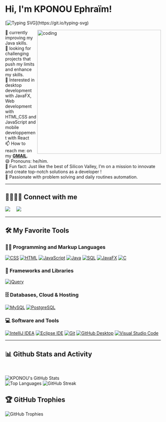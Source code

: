 # Hi, I'm KPONOU Ephraïm!

[![Typing SVG](https://readme-typing-svg.demolab.com?font=Fira+Code&pause=1000&color=blue&width=435&lines=Welcome+on+my+github+!;I'm+a+passionate+developer,;Software+Engineering+Student%2C;Java+and+Web+app+dev.)](https://git.io/typing-svg)

<img align="right" alt="coding" width="400" src="https://th.bing.com/th/id/R.b8621d221ed49bf3bf0abcb7e7efee87?rik=%2fVxsz46vZmIy9w&pid=ImgRaw&r=0"> 
🌱 currently improving my Java skills. <br>
👯 looking for challenging projects that push my limits and enhance my skills.<br> 
💬 Interested in desktop  development with JavaFX, Web development with HTML,CSS and JavaScript and mobile developpement with React <br>
📫 How to reach me: on my <span><strong><a href="mailto:ephraimkponou315@gmail.com">GMAIL</a></strong></span>.  <br>
😄 Pronouns: he/him.<br>
🚀 Fun fact: Just like the best of Silicon Valley, I’m on a mission to innovate and create top-notch solutions as a developer !<br> 
👨‍ Passionate with problem solving and daily routines automation. <br> 

<hr/>
<summary><h2>🫱🏼‍🫲🏾 Connect with me</h2></summary>
<p align="left">
  <a href="mailto:ephraimkponou315@gmail.com"><img src="https://img.shields.io/badge/gmail-%23D14836.svg?&style=for-the-badge&logo=gmail&logoColor=white" /></a>&nbsp;&nbsp;&nbsp;&nbsp;
  <a href="https://www.linkedin.com/in/ephraim-kponou-a260382a9/"><img src="https://img.shields.io/badge/linkedin-%230077B5.svg?&style=for-the-badge&logo=linkedin&logoColor=white" /></a>&nbsp;&nbsp;&nbsp;&nbsp;
</p>

<hr/>

<summary><h2>🛠️ My Favorite Tools</h2></summary>


  <h3>👨‍💻 Programming and Markup Languages</h3>

 <p>
      <a href="https://github.com/search?q=user%3Atchindou+language%3Acss"><img alt="CSS" src="https://img.shields.io/badge/CSS-1572B6.svg?logo=css3&logoColor=white"></a>
      <a href="https://github.com/search?q=user%3Atchindou+language%3Ahtml"><img alt="HTML" src="https://img.shields.io/badge/HTML-E34F26.svg?logo=html5&logoColor=white"></a>
      <a href="https://github.com/search?q=user%3Atchindou+language%3Ajavascript"><img alt="JavaScript" src="https://img.shields.io/badge/JavaScript-F7DF1E.svg?logo=javascript&logoColor=black"></a>
     <a href="https://github.com/search?q=user%3Atchindou+language%3Ajava"><img alt="Java" src="https://img.shields.io/badge/Java-007396.svg?logo=java&logoColor=white"></a>
      <a href="https://github.com/search?q=user%3Atchindou+language%3Asql"><img alt="SQL" src="https://custom-icon-badges.demolab.com/badge/SQL-025E8C.svg?logo=database&logoColor=white"></a>
     <a href="https://github.com/search?q=user%3Atchindou+JavaFX"><img alt="JavaFX" src="https://img.shields.io/badge/JavaFX-1a72b8.svg?logo=java&logoColor=white"></a>
      <a href="https://github.com/search?q=user%3Atchindou+language%3Ac"><img alt="C" src="https://img.shields.io/badge/c-%2300599C.svg?logo=c&logoColor=white"></a>
  
  </p>

  <h3>🧰 Frameworks and Libraries</h3>


  <p>
    <a href="https://github.com/search?q=user%3Atchindou+language%3Ajavascript+jQuery"><img alt="jQuery" src="https://img.shields.io/badge/jQuery-0769AD.svg?logo=jquery&logoColor=white"></a>

  </p>
  

  <h3>🗄️ Databases, Cloud & Hosting</h3>

  <p>
      <a href="#"><img alt="MySQL" src="https://img.shields.io/badge/MySQL-00f.svg?logo=mysql&logoColor=white"></a>
      <a href="#"><img alt="PostgreSQL" src ="https://img.shields.io/badge/PostgreSQL-316192.svg?logo=postgresql&logoColor=white"></a>
  </p>


<h3>💻 Software and Tools</h3>
  <p>
      <a href="#"><img alt="IntelliJ IDEA" src="https://img.shields.io/badge/IntelliJ%20IDEA-000000.svg?logo=intellijidea&logoColor=white"></a>
      <a href="#"><img alt="Eclipse IDE" src="https://img.shields.io/badge/Eclipse-2C2255.svg?logo=eclipseide&logoColor=white"></a>
      <a href="#"><img alt="Git" src="https://img.shields.io/badge/Git-F05033.svg?logo=git&logoColor=white"></a>
      <a href="#"><img alt="GitHub Desktop" src="https://img.shields.io/badge/GitHub%20Desktop-8034A9.svg?logo=github&logoColor=white"></a>
      <!--<a href="#"><img alt="VS Code" src="https://img.shields.io/badge/VS%20Code%20Insiders-35b393.svg?logo=visual-studio-code&logoColor=white"></a>-->
      <a href="#"><img alt="Visual Studio Code" src="https://img.shields.io/badge/Visual%20Studio%20Code-0078d7.svg?logo=visual-studio-code&logoColor=white"></a>
  </p>

<hr/>

<!---
Nestor9j123/Nestor9j123 is a ✨ special ✨ repository because its `README.md` (this file) appears on your GitHub profile.
You can click the Preview link to take a look at your changes.
--->
<summary><h2>📊 Github Stats and Activity</h2></summary> 
  <br/>
<p>

![KPONOU's GitHub Stats](https://github-readme-stats.vercel.app/api?username=King-Ephraim&show_icons=true&theme=radical)  
![Top Languages](https://github-readme-stats.vercel.app/api/top-langs/?username=King-Ephraim&theme=radical)
![GitHub Streak](https://github-readme-streak-stats.herokuapp.com/?user=King-Ephraim&show_icons=true&theme=radical)
## 🏆 GitHub Trophies
![GitHub Trophies](https://github-profile-trophy.vercel.app/?username=King-Ephraim&theme=radical)
